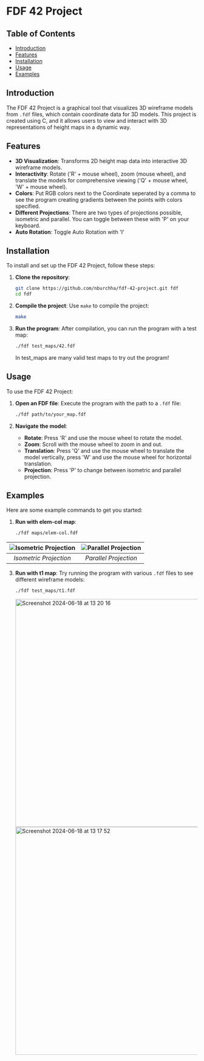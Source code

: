 # FDF 42 Project

## Table of Contents
- [Introduction](#introduction)
- [Features](#features)
- [Installation](#installation)
- [Usage](#usage)
- [Examples](#examples)

## Introduction

The FDF 42 Project is a graphical tool that visualizes 3D wireframe models from `.fdf` files, which contain coordinate data for 3D models. This project is created using C, and it allows users to view and interact with 3D representations of height maps in a dynamic way.

## Features

- **3D Visualization**: Transforms 2D height map data into interactive 3D wireframe models.
- **Interactivity**: Rotate ('R' + mouse wheel), zoom (mouse wheel), and translate the models for comprehensive viewing ('Q' + mouse wheel, 'W' + mouse wheel). 
- **Colors**: Put RGB colors next to the Coordinate seperated by a comma to see the program creating gradients between the points with colors specified.
- **Different Projections**: There are two types of projections possible, isometric and parallel. You can toggle between these with 'P' on your keyboard.
- **Auto Rotation**: Toggle Auto Rotation with 'I'

## Installation

To install and set up the FDF 42 Project, follow these steps:

1. **Clone the repository**:
    ```bash
    git clone https://github.com/nburchha/fdf-42-project.git fdf
    cd fdf
    ```

2. **Compile the project**:
    Use `make` to compile the project:
    ```bash
    make
    ```

3. **Run the program**:
    After compilation, you can run the program with a test map:
    ```bash
    ./fdf test_maps/42.fdf
    ```
    In test_maps are many valid test maps to try out the program!

## Usage

To use the FDF 42 Project:

1. **Open an FDF file**:
    Execute the program with the path to a `.fdf` file:
    ```bash
    ./fdf path/to/your_map.fdf
    ```

2. **Navigate the model**:
    - **Rotate**: Press 'R' and use the mouse wheel to rotate the model.
    - **Zoom**: Scroll with the mouse wheel to zoom in and out.
    - **Translation**: Press 'Q' and use the mouse wheel to translate the model vertically, press 'W' and use the mouse wheel for horizontal translation.
    - **Projection**: Press 'P' to change between isometric and parallel projection.

## Examples

Here are some example commands to get you started:

1. **Run with elem-col map**:
    ```bash
    ./fdf maps/elem-col.fdf
    ```

| ![Isometric Projection](https://github.com/nburchha/FdF/assets/67442077/3108d740-11f4-4c00-87aa-a92b941b98e2) | ![Parallel Projection](https://github.com/nburchha/FdF/assets/67442077/277d7fb3-a8aa-4138-bf6b-e2c018a4a140) |
|:--:|:--:|
| *Isometric Projection* | *Parallel Projection* |




3. **Run with t1 map**:
    Try running the program with various `.fdf` files to see different wireframe models:
    ```bash
    ./fdf test_maps/t1.fdf
    ```
    <img width="600" alt="Screenshot 2024-06-18 at 13 20 16" src="https://github.com/nburchha/FdF/assets/67442077/92d29514-4066-412e-98eb-d88a3d896845">
    <img width="600" alt="Screenshot 2024-06-18 at 13 17 52" src="https://github.com/nburchha/FdF/assets/67442077/95b5e463-ad38-421f-9e8d-3c870e99fac3">

    
